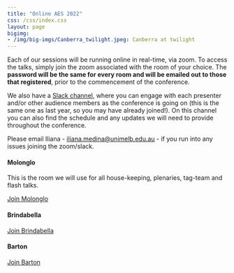 ```yaml
---
title: "Online AES 2022"
css: /css/index.css
layout: page
bigimg:
- /img/big-imgs/Canberra_twilight.jpeg: Canberra at twilight
---
```


Each of our sessions will be running online in real-time, via zoom. To access the talks, simply join the zoom associated with the room of your choice. The **password will be the same for every room and will be emailed out to those that registered**, prior to the commencement of the conference.

We also have a [Slack channel](https://join.slack.com/t/ausevo2022/shared_invite/zt-1lpv8sv00-ltuBOofLsdShHMJ5bGjO6w), where you can engage with each presenter and/or other audience members as the conference is going on (this is the same one as last year, so you may have already joined!). On this channel you can also find the schedule and any updates we will need to provide throughout the conference.

Please email Iliana - iliana.medina@unimelb.edu.au - if you run into any issues joining the zoom/slack. 

#### Molonglo

This is the room we will use for all house-keeping, plenaries, tag-team and flash talks.

[Join Molonglo](https://unimelb.zoom.us/j/85971041634?pwd=RkNhdjF2YWZ6V1BpZHZRajlwM2dOQT09)
 
#### Brindabella
 
[Join Brindabella](https://anu.zoom.us/j/86954551139?pwd=WXhFRUlRdnhsUjIxWTZNOWhucnM1UT09)
 
#### Barton

[Join Barton](https://anu.zoom.us/j/85689655909?pwd=aGVGZHd5L3VPMUVwbXVoZHFhTXNkUT09)



